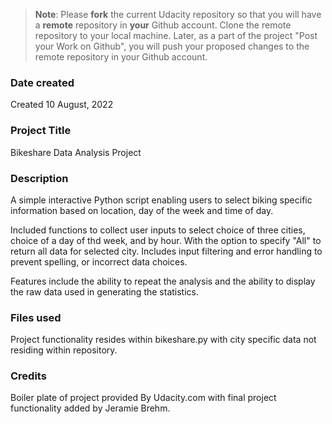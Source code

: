 >**Note**: Please **fork** the current Udacity repository so that you will have a **remote** repository in **your** Github account. Clone the remote repository to your local machine. Later, as a part of the project "Post your Work on Github", you will push your proposed changes to the remote repository in your Github account.

### Date created
Created 10 August, 2022

### Project Title
Bikeshare Data Analysis Project

### Description
A simple interactive Python script enabling users to select biking specific information based on location, day of the week and time of day.

Included functions to collect user inputs to select choice of three cities, choice of a day of thd week, and by hour. With the option to specify "All" to return all data for selected city. Includes input filtering and error handling to prevent spelling, or incorrect data choices. 

Features include the ability to repeat the analysis and the ability to display the raw data used in generating the statistics.
### Files used
Project functionality resides within bikeshare.py with city specific data not residing within repository.

### Credits
Boiler plate of project provided By Udacity.com with final project functionality added by Jeramie Brehm.
